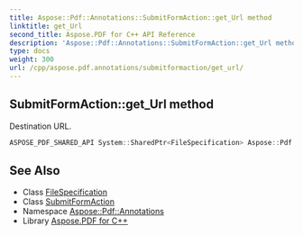 ```yaml
---
title: Aspose::Pdf::Annotations::SubmitFormAction::get_Url method
linktitle: get_Url
second_title: Aspose.PDF for C++ API Reference
description: 'Aspose::Pdf::Annotations::SubmitFormAction::get_Url method. Destination URL in C++.'
type: docs
weight: 300
url: /cpp/aspose.pdf.annotations/submitformaction/get_url/
---
```

## SubmitFormAction::get_Url method


Destination URL.

```cpp
ASPOSE_PDF_SHARED_API System::SharedPtr<FileSpecification> Aspose::Pdf::Annotations::SubmitFormAction::get_Url()
```

## See Also

* Class [FileSpecification](../../../aspose.pdf/filespecification/)
* Class [SubmitFormAction](../)
* Namespace [Aspose::Pdf::Annotations](../../)
* Library [Aspose.PDF for C++](../../../)
